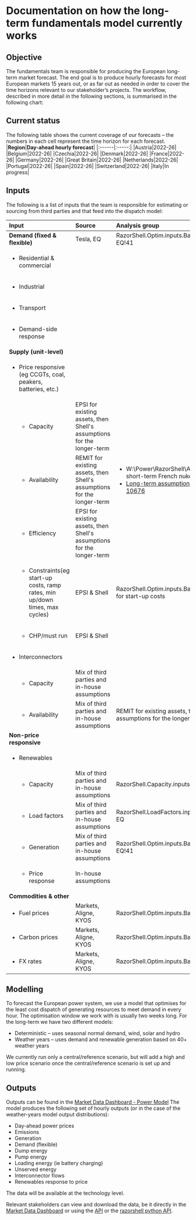 # Documentation on how the long-term fundamentals model currently works
## Objective
The fundamentals team is responsible for producing the European long-term market forecast. The end goal is to produce hourly forecasts for most European markets 15 years out, or as far out as needed in order to cover the time horizons relevant to our stakeholder’s projects.
The workflow, described in more detail in the following sections, is summarised in the following chart:
## Current status
The following table shows the current coverage of our forecasts – the numbers in each cell represent the time horizon for each forecast.
|**Region**|**Day-ahead hourly forecast**|
|:------|:-----:|
|Austria|2022-26|
|Belgium|2022-26|
|Czechia|2022-26|
|Denmark|2022-26|
|France|2022-26|
|Germany|2022-26|
|Great Britain|2022-26|
|Netherlands|2022-26|
|Portugal|2022-26|
|Spain|2022-26|
|Switzerland|2022-26|
|Italy|In progress|

## Inputs
The following is a list of inputs that the team is responsible for estimating or sourcing from third parties and that feed into the dispatch model:

|**Input**|**Source**|**Analysis group**|
|:------|:-----|:-----|
|**Demand (fixed & flexible)**|Tesla, EQ|RazorShell.Optim.inputs.Base!0_WY-EQ!41|
|<ul><li>Residential & commercial</li></ul>|||
|<ul><li>Industrial</li></ul>|||
|<ul><li>Transport</li></ul>|||
|<ul><li>Demand-side response</li></ul>|||
|**Supply (unit-level)**|||
|<ul><li>Price responsive (eg CCGTs, coal, peakers, batteries, etc.)</li></ul>|||
|<ul><ul><li>Capacity</li></ul></ul>|EPSI for existing assets, then Shell's assumptions for the longer-term||
|<ul><ul><li>Availability</li></ul></ul>|REMIT for existing assets, then Shell's assumptions for the longer-term|<ul><li>W:\Power\RazorShell\Availability for short-term French nukes</li><li>[Long-term assumptions in curve 10676](https://marketdatadashboard.azurewebsites.net/curveAdmin/curveBuilderManager/10676)</li></ul>|
|<ul><ul><li>Efficiency</li></ul></ul>|EPSI for existing assets, then Shell's assumptions for the longer-term||
|<ul><ul><li>Constraints(eg start-up costs, ramp rates, min up/down times, max cycles)</li></ul></ul>|EPSI & Shell|RazorShell.Optim.inputs.Base!0.FuelPrice for start-up costs|
|<ul><ul><li>CHP/must run</li></ul></ul>|EPSI & Shell||
|<ul><li>Interconnectors</li></ul>|||
|<ul><ul><li>Capacity</li></ul></ul>|Mix of third parties and in-house assumptions||
|<ul><ul><li>Availability</li></ul></ul>|Mix of third parties and in-house assumptions|REMIT for existing assets, then Shell's assumptions for the longer-term|
|**Non-price responsive**|||
|<ul><li>Renewables</li></ul>|||
|<ul><ul><li>Capacity</li></ul></ul>|Mix of third parties and in-house assumptions|RazorShell.Capacity.inputs.Base_WY-EQ|
|<ul><ul><li>Load factors</li></ul></ul>|Mix of third parties and in-house assumptions|RazorShell.LoadFactors.inputs.Base_WY-EQ|
|<ul><ul><li>Generation</li></ul></ul>|Mix of third parties and in-house assumptions|RazorShell.Optim.inputs.Base!0_WY-EQ!41|
|<ul><ul><li>Price response</li></ul></ul>|In-house assumptions||
|**Commodities & other**|||
|<ul><li>Fuel prices</li></ul>|Markets, Aligne, KYOS|RazorShell.Optim.inputs.Base!0.FuelPrice|
|<ul><li>Carbon prices</li></ul>|Markets, Aligne, KYOS|RazorShell.Optim.inputs.Base!0.FuelPrice|
|<ul><li>FX rates</li></ul>|Markets, Aligne, KYOS|RazorShell.Optim.inputs.Base!0.FuelPrice|

## Modelling
To forecast the European power system, we use a model that optimises for the least cost dispatch of generating resources to meet demand in every hour. The optimisation window we work with is usually two weeks long.
For the long-term we have two different models:
- Deterministic – uses seasonal normal demand, wind, solar and hydro
- Weather years – uses demand and renewable generation based on 40+ weather years

We currently run only a central/reference scenario, but will add a high and low price scenario once the central/reference scenario is set up and running.

## Outputs
Outputs can be found in the [Market Data Dashboard - Power Model](https://marketdatadashboard.azurewebsites.net/powerModels/runner)
The model produces the following set of hourly outputs (or in the case of the weather-years model output distributions):
- Day-ahead power prices
- Emissions
- Generation
- Demand (flexible)
- Dump energy
- Pump energy
- Loading energy (ie battery charging)
- Unserved energy
- Interconnector flows
- Renewables response to price

The data will be available at the technology level.

Relevant stakeholders can view and download the data, be it directly in the  [Market Data Dashboard](https://marketdatadashboard.azurewebsites.net/powerModels/runner) or using the [API](https://systradingmarketdataapi.azurewebsites.net/index.html) or the [razorshell python API](https://github.com/sede-x/se-ee-mkta-razorshell-library).
